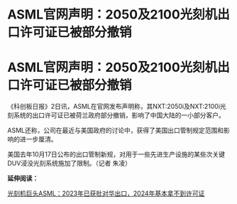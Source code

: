 # ASML官网声明：2050及2100光刻机出口许可证已被部分撤销

# ASML官网声明：2050及2100光刻机出口许可证已被部分撤销

《科创板日报》2日讯，ASML在官网发布声明称，其NXT:2050i及NXT:2100i光刻系统的出口许可证已被荷兰政府部分撤销，影响了中国大陆的一小部分客户。

ASML还称，公司在最近与美国政府的讨论中，获得了美国出口管制规定范围和影响的进一步厘清。

美国去年10月17日公布的出口管制新规，对用于一些先进生产设施的某些次关键DUV浸没光刻系统施加了限制。（记者 朱凌）

**延伸阅读：**

[光刻机巨头ASML：2023年已获批对华出口，2024年基本拿不到许可证](https://news.qq.com/rain/a/20230901A023ZN00)

